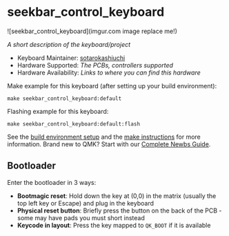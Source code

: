 # seekbar_control_keyboard

![seekbar_control_keyboard](imgur.com image replace me!)

*A short description of the keyboard/project*

* Keyboard Maintainer: [sotarokashiuchi](https://github.com/sotarokashiuchi)
* Hardware Supported: *The PCBs, controllers supported*
* Hardware Availability: *Links to where you can find this hardware*

Make example for this keyboard (after setting up your build environment):

    make seekbar_control_keyboard:default

Flashing example for this keyboard:

    make seekbar_control_keyboard:default:flash

See the [build environment setup](https://docs.qmk.fm/#/getting_started_build_tools) and the [make instructions](https://docs.qmk.fm/#/getting_started_make_guide) for more information. Brand new to QMK? Start with our [Complete Newbs Guide](https://docs.qmk.fm/#/newbs).

## Bootloader

Enter the bootloader in 3 ways:

* **Bootmagic reset**: Hold down the key at (0,0) in the matrix (usually the top left key or Escape) and plug in the keyboard
* **Physical reset button**: Briefly press the button on the back of the PCB - some may have pads you must short instead
* **Keycode in layout**: Press the key mapped to `QK_BOOT` if it is available
